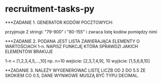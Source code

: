 # recruitment-tasks-py

***ZADANIE 1. GENERATOR KODÓW POCZTOWYCH:
  
  przyjmuje 2 stringi: "79-900" i "80-155" i zwraca listę kodów pomiędzy nimi
  
***ZADANIE 2. PODANA JEST LISTA ZAWIERAJĄCA ELEMENTY O WARTOŚCIACH 1-n. NAPISZ FUNKCJĘ KTÓRA SPRAWDZI JAKICH ELEMENTÓW BRAKUJE
  
  1-n = [1,2,3,4,5,...,10]
  np. n=10
  wejście: [2,3,7,4,9], 10
  wyjście: [1,5,6,8,10]
  
**ZADANIE 3. NALEŻY WYGENEROWAĆ LISTĘ LICZB OD 2 DO 5.5 ZE SKOKIEM CO 0.5, DANE WYNIKOWE MUSZĄ BYĆ TYPU DECIMAL.
